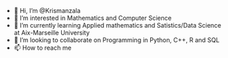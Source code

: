 - 👋 Hi, I’m @Krismanzala
- 👀 I’m interested in Mathematics and Computer Science
- 🌱 I’m currently learning Applied mathematics and Satistics/Data Science at Aix-Marseille University
- 💞️ I’m looking to collaborate on Programming in Python, C++, R and SQL
- 📫 How to reach me 

<!---
Krismanzala/Krismanzala is a ✨ special ✨ repository because its `README.md` (this file) appears on your GitHub profile.
You can click the Preview link to take a look at your changes.
--->
